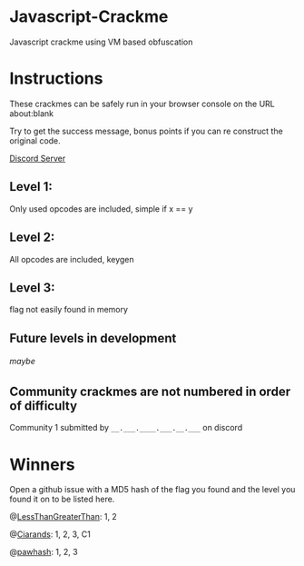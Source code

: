 # Javascript-Crackme
Javascript crackme using VM based obfuscation

# Instructions
These crackmes can be safely run in your browser console on the URL about:blank

Try to get the success message, bonus points if you can re construct the original code.

[Discord Server](https://discord.gg/USJQjwD7AY)

## Level 1:
Only used opcodes are included, simple if x == y

## Level 2:
All opcodes are included, keygen

## Level 3:
flag not easily found in memory

## Future levels in development
###### maybe

## Community crackmes are not numbered in order of difficulty
Community 1 submitted by `__.___.____.___.__.___` on discord

# Winners
Open a github issue with a MD5 hash of the flag you found and the level you found it on to be listed here.

@[LessThanGreaterThan](https://github.com/LessThanGreaterThan): 1, 2

@[Ciarands](https://github.com/Ciarands): 1, 2, 3, C1

@[pawhash](https://github.com/pawhash): 1, 2, 3
